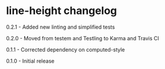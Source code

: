 # line-height changelog
0.2.1 - Added new linting and simplified tests

0.2.0 - Moved from testem and Testling to Karma and Travis CI

0.1.1 - Corrected dependency on computed-style

0.1.0 - Initial release

